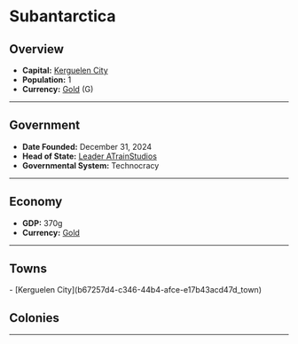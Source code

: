 <!--UNDEDITED FILE, remove this entire line if this file has been edited!-->
# <!--NAME-->Subantarctica<!--NAME-->

## Overview

- **Capital:** <!--CAPITAL_LINK-->[Kerguelen City](b67257d4-c346-44b4-afce-e17b43acd47d_town)<!--CAPITAL_LINK-->
- **Population:** <!--POPULATION-->1<!--POPULATION-->
- **Currency:** <!--CURRENCY_LINK-->[Gold](Gold_currency)<!--CURRENCY_LINK--> (<!--CURRENCY_ABV-->G<!--CURRENCY_ABV-->)

---

## Government

- **Date Founded:** <!--FOUNDED-->December 31, 2024<!--FOUNDED-->
- **Head of State:** <!--LEADER_TITLE_LINK-->[Leader ATrainStudios](ATrainStudios_user)<!--LEADER_TITLE_LINK-->
- **Governmental System:** <!--GOVERNMENT-->Technocracy<!--GOVERNMENT-->

---

## Economy

- **GDP:** <!--GDP-->370g<!--GDP-->
- **Currency:** <!--CURRENCY_LINK-->[Gold](Gold_currency)<!--CURRENCY_LINK-->

---

## Towns

<!--TOWNS-->- [Kerguelen City](b67257d4-c346-44b4-afce-e17b43acd47d_town)<!--TOWNS-->

## Colonies

<!--COLONIES--><!--COLONIES-->

---